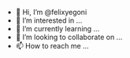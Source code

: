 - 👋 Hi, I’m @felixyegoni
- 👀 I’m interested in ...
- 🌱 I’m currently learning ...
- 💞️ I’m looking to collaborate on ...
- 📫 How to reach me ...

<!---
felixyegoni/felixyegoni is a ✨ special ✨ repository because its `README.md` (this file) appears on your GitHub profile.
You can click the Preview link to take a look at your changes.
--->
